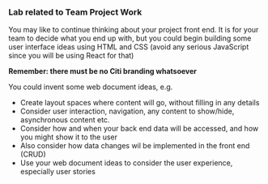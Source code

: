 ### Lab related to Team Project Work

You may like to continue thinking about your project front end. It is for your team to decide what you end up with, but you could begin building some user interface ideas using HTML and CSS (avoid any serious JavaScript since you will be using React for that)

**Remember: there must be no Citi branding whatsoever**

You could invent some web document ideas, e.g.
* Create layout spaces where content will go, without filling in any details
* Consider user interaction, navigation, any content to show/hide, asynchronous content etc.
* Consider how and when your back end data will be accessed, and how you might show it to the user
* Also consider how data changes wil be implemented in the front end (CRUD) 
* Use your web document ideas to consider the user experience, especially user stories
